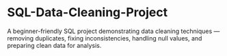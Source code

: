 # SQL-Data-Cleaning-Project
A beginner-friendly SQL project demonstrating data cleaning techniques — removing duplicates, fixing inconsistencies, handling null values, and preparing clean data for analysis.
